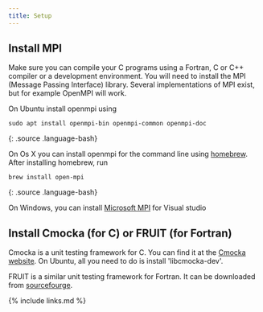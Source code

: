 ```yaml
---
title: Setup
---
```


## Install MPI

Make sure you can compile your C programs using a Fortran, C or C++ compiler or a development environment. You will need to install the MPI (Message Passing Interface) library. Several implementations of MPI exist, but for example OpenMPI will work.

On Ubuntu install openmpi using
```
sudo apt install openmpi-bin openmpi-common openmpi-doc
```
{: .source .language-bash}

On Os X you can install openmpi for the command line using [homebrew](https://brew.sh). After installing homebrew, run
```
brew install open-mpi
```
{: .source .language-bash}


On Windows, you can install [Microsoft MPI](https://docs.microsoft.com/en-us/message-passing-interface/microsoft-mpi) for Visual studio


## Install Cmocka (for C) or FRUIT (for Fortran)

Cmocka is a unit testing framework for C. You can find it at the [Cmocka website](https://cmocka.org/).
On Ubuntu, all you need to do is install 'libcmocka-dev'.

FRUIT is a similar unit testing framework for Fortran. It can be downloaded from [sourcefourge](http://sourceforge.net/projects/fortranxunit/).

{% include links.md %}
